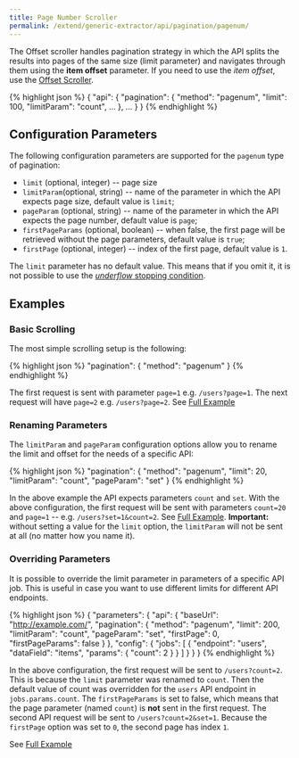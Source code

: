 ```yaml
---
title: Page Number Scroller
permalink: /extend/generic-extractor/api/pagination/pagenum/
---
```


The Offset scroller handles pagination strategy in which the API splits the results into pages
of the same size (limit parameter) and navigates through them using the **item offset** parameter. 
If you need to use the *item offset*, use the [Offset Scroller](/extend/generic-extractor/pagination/offset/).

{% highlight json %}
{
    "api": {
        "pagination": {
            "method": "pagenum",
            "limit": 100,
            "limitParam": "count",
            ...
        },
        ...
    }
}
{% endhighlight %}

## Configuration Parameters
The following configuration parameters are supported for the `pagenum` type of pagination:

- `limit` (optional, integer) -- page size
- `limitParam`(optional, string) -- name of the parameter in which the API expects page size, default value is `limit`;
- `pageParam` (optional, string) -- name of the parameter in which the API expects the page number, default value is `page`;
- `firstPageParams` (optional, boolean) -- when false, the first page will be retrieved without the page parameters, default value is `true`;
- `firstPage` (optional, integer) -- index of the first page, default value is `1`.

The `limit` parameter has no default value. This means that if you omit it, it is not possible to 
use the [*underflow* stopping condition](/extend/generic-extractor/api/pagination/#stopping-strategy).

## Examples

### Basic Scrolling
The most simple scrolling setup is the following:

{% highlight json %}
"pagination": {
    "method": "pagenum"
}
{% endhighlight %}

The first request is sent with parameter `page=1` e.g. `/users?page=1`.
The next request will have `page=2` e.g. `/users?page=2`.
See [Full Example](todo:051-pagination-pagenum-basic)

### Renaming Parameters
The `limitParam` and `pageParam` configuration options allow you to rename the limit and 
offset for the needs of a specific API:

{% highlight json %}
"pagination": {
    "method": "pagenum",
    "limit": 20,
    "limitParam": "count",
    "pageParam": "set"
}
{% endhighlight %}

In the above example the API expects parameters `count` and `set`. With the above configuration,
the first request will be sent with parameters `count=20` and `page=1` -- e.g. `/users?set=1&count=2`.
See [Full Example](todo:052-pagination-pagenum-rename). **Important:** without setting a value for the `limit`
option, the `limitParam` will not be sent at all (no matter how you name it).

### Overriding Parameters
It is possible to override the limit parameter in parameters of a 
specific API job. This is useful in case you want to use different limits for different
API endpoints.

{% highlight json %}
{
    "parameters": {
        "api": {
            "baseUrl": "http://example.com/",
            "pagination": {
                "method": "pagenum",
                "limit": 200,
                "limitParam": "count",
                "pageParam": "set",
                "firstPage": 0,
                "firstPageParams": false
            }
        },
        "config": {
            "jobs": [
                {
                    "endpoint": "users",
                    "dataField": "items",
                    "params": {
                        "count": 2
                    }
                }
            ]
        }
    }
}
{% endhighlight %}

In the above configuration, the first request will be sent to `/users?count=2`. This is because the 
`limit` parameter was renamed to `count`. Then the default value of count was overridden for the 
`users` API endpoint in `jobs.params.count`. The `firstPageParams` is set to false, which means that
the page parameter (named `count`) is **not** sent in the first request. The second API 
request will be sent to `/users?count=2&set=1`. Because the `firstPage` option was set to `0`, the 
second page has index `1`.

See [Full Example](todo:053-pagination-pagenum-override)
